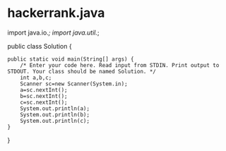 # hackerrank.java
import java.io.*;
import java.util.*;

public class Solution {

    public static void main(String[] args) {
        /* Enter your code here. Read input from STDIN. Print output to STDOUT. Your class should be named Solution. */
        int a,b,c;
        Scanner sc=new Scanner(System.in);
        a=sc.nextInt();
        b=sc.nextInt();
        c=sc.nextInt();
        System.out.println(a);
        System.out.println(b);
        System.out.println(c);
    }
}
